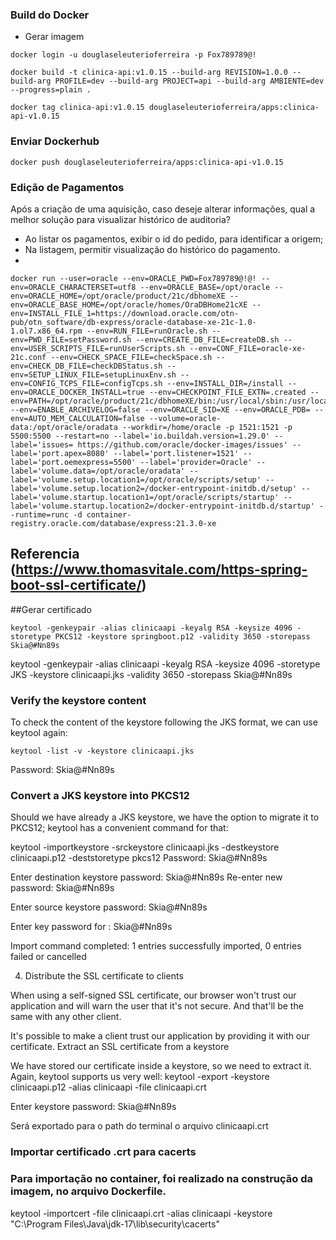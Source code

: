 ### Build do Docker
* Gerar imagem
````shell
docker login -u douglaseleuterioferreira -p Fox789789@!
````
````shell
docker build -t clinica-api:v1.0.15 --build-arg REVISION=1.0.0 --build-arg PROFILE=dev --build-arg PROJECT=api --build-arg AMBIENTE=dev --progress=plain .
````
````shell
docker tag clinica-api:v1.0.15 douglaseleuterioferreira/apps:clinica-api-v1.0.15
````
### Enviar Dockerhub
````shell
docker push douglaseleuterioferreira/apps:clinica-api-v1.0.15
````

### Edição de Pagamentos
Após a criação de uma aquisição, caso deseje alterar informações, qual a melhor solução para visualizar histórico de auditoria?
* Ao listar os pagamentos, exibir o id do pedido, para identificar a origem;
* Na listagem, permitir visualização do histórico do pagamento.
* 


``` shell 
docker run --user=oracle --env=ORACLE_PWD=Fox789789@!@! --env=ORACLE_CHARACTERSET=utf8 --env=ORACLE_BASE=/opt/oracle --env=ORACLE_HOME=/opt/oracle/product/21c/dbhomeXE --env=ORACLE_BASE_HOME=/opt/oracle/homes/OraDBHome21cXE --env=INSTALL_FILE_1=https://download.oracle.com/otn-pub/otn_software/db-express/oracle-database-xe-21c-1.0-1.ol7.x86_64.rpm --env=RUN_FILE=runOracle.sh --env=PWD_FILE=setPassword.sh --env=CREATE_DB_FILE=createDB.sh --env=USER_SCRIPTS_FILE=runUserScripts.sh --env=CONF_FILE=oracle-xe-21c.conf --env=CHECK_SPACE_FILE=checkSpace.sh --env=CHECK_DB_FILE=checkDBStatus.sh --env=SETUP_LINUX_FILE=setupLinuxEnv.sh --env=CONFIG_TCPS_FILE=configTcps.sh --env=INSTALL_DIR=/install --env=ORACLE_DOCKER_INSTALL=true --env=CHECKPOINT_FILE_EXTN=.created --env=PATH=/opt/oracle/product/21c/dbhomeXE/bin:/usr/local/sbin:/usr/local/bin:/usr/sbin:/usr/bin:/sbin:/bin --env=ENABLE_ARCHIVELOG=false --env=ORACLE_SID=XE --env=ORACLE_PDB= --env=AUTO_MEM_CALCULATION=false --volume=oracle-data:/opt/oracle/oradata --workdir=/home/oracle -p 1521:1521 -p 5500:5500 --restart=no --label='io.buildah.version=1.29.0' --label='issues= https://github.com/oracle/docker-images/issues' --label='port.apex=8080' --label='port.listener=1521' --label='port.oemexpress=5500' --label='provider=Oracle' --label='volume.data=/opt/oracle/oradata' --label='volume.setup.location1=/opt/oracle/scripts/setup' --label='volume.setup.location2=/docker-entrypoint-initdb.d/setup' --label='volume.startup.location1=/opt/oracle/scripts/startup' --label='volume.startup.location2=/docker-entrypoint-initdb.d/startup' --runtime=runc -d container-registry.oracle.com/database/express:21.3.0-xe 
```

## Referencia (https://www.thomasvitale.com/https-spring-boot-ssl-certificate/)

##Gerar certificado
``` shell
keytool -genkeypair -alias clinicaapi -keyalg RSA -keysize 4096 -storetype PKCS12 -keystore springboot.p12 -validity 3650 -storepass Skia@#Nn89s
````

keytool -genkeypair -alias clinicaapi -keyalg RSA -keysize 4096 -storetype JKS -keystore clinicaapi.jks -validity 3650 -storepass Skia@#Nn89s

### Verify the keystore content

To check the content of the keystore following the JKS format, we can use keytool again:

``` shell
keytool -list -v -keystore clinicaapi.jks
````
Password: Skia@#Nn89s

### Convert a JKS keystore into PKCS12

Should we have already a JKS keystore, we have the option to migrate it to PKCS12; keytool has a convenient command for that:

keytool -importkeystore -srckeystore clinicaapi.jks -destkeystore clinicaapi.p12 -deststoretype pkcs12
Password: Skia@#Nn89s

Enter destination keystore password: Skia@#Nn89s
Re-enter new password: Skia@#Nn89s

Enter source keystore password: Skia@#Nn89s

Enter key password for <clinicaapi>: Skia@#Nn89s

Import command completed:  1 entries successfully imported, 0 entries failed or cancelled


4. Distribute the SSL certificate to clients

When using a self-signed SSL certificate, our browser won't trust our application and will warn the user that it's not secure. And that'll be the same with any other client.

It's possible to make a client trust our application by providing it with our certificate.
Extract an SSL certificate from a keystore

We have stored our certificate inside a keystore, so we need to extract it. Again, keytool supports us very well:
keytool -export -keystore clinicaapi.p12 -alias clinicaapi -file clinicaapi.crt

Enter keystore password: Skia@#Nn89s

Será exportado para o path do terminal o arquivo clinicaapi.crt


### Importar certificado .crt para cacerts
### Para importação no container, foi realizado na construção da imagem, no arquivo Dockerfile.
keytool -importcert -file clinicaapi.crt -alias clinicaapi -keystore "C:\Program Files\Java\jdk-17\lib\security\cacerts"
